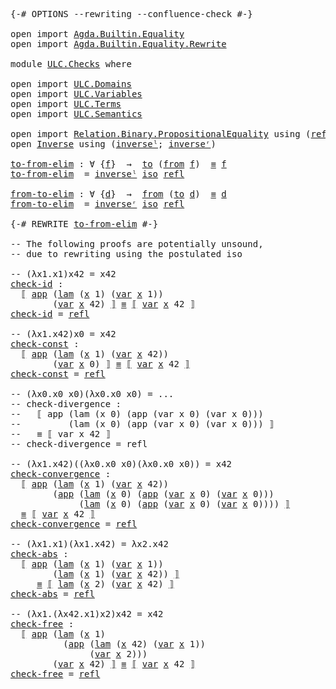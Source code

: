 <pre class="Agda">
<a id="14" class="Symbol">{-#</a> <a id="18" class="Keyword">OPTIONS</a> <a id="26" class="Pragma">--rewriting</a> <a id="38" class="Pragma">--confluence-check</a> <a id="57" class="Symbol">#-}</a>

<a id="62" class="Keyword">open</a> <a id="67" class="Keyword">import</a> <a id="74" href="Agda.Builtin.Equality.html" class="Module">Agda.Builtin.Equality</a>
<a id="96" class="Keyword">open</a> <a id="101" class="Keyword">import</a> <a id="108" href="Agda.Builtin.Equality.Rewrite.html" class="Module">Agda.Builtin.Equality.Rewrite</a>

<a id="139" class="Keyword">module</a> <a id="146" href="ULC.Checks.html" class="Module">ULC.Checks</a> <a id="157" class="Keyword">where</a>

<a id="164" class="Keyword">open</a> <a id="169" class="Keyword">import</a> <a id="176" href="ULC.Domains.html" class="Module">ULC.Domains</a>
<a id="188" class="Keyword">open</a> <a id="193" class="Keyword">import</a> <a id="200" href="ULC.Variables.html" class="Module">ULC.Variables</a>
<a id="214" class="Keyword">open</a> <a id="219" class="Keyword">import</a> <a id="226" href="ULC.Terms.html" class="Module">ULC.Terms</a>
<a id="236" class="Keyword">open</a> <a id="241" class="Keyword">import</a> <a id="248" href="ULC.Semantics.html" class="Module">ULC.Semantics</a>

<a id="263" class="Keyword">open</a> <a id="268" class="Keyword">import</a> <a id="275" href="Relation.Binary.PropositionalEquality.html" class="Module">Relation.Binary.PropositionalEquality</a> <a id="313" class="Keyword">using</a> <a id="319" class="Symbol">(</a><a id="320" href="Agda.Builtin.Equality.html#207" class="InductiveConstructor">refl</a><a id="324" class="Symbol">)</a>
<a id="326" class="Keyword">open</a> <a id="331" href="Function.Bundles.html#7340" class="Module">Inverse</a> <a id="339" class="Keyword">using</a> <a id="345" class="Symbol">(</a><a id="346" href="Function.Bundles.html#7570" class="Function">inverseˡ</a><a id="354" class="Symbol">;</a> <a id="356" href="Function.Bundles.html#7642" class="Function">inverseʳ</a><a id="364" class="Symbol">)</a>

<a id="to-from-elim"></a><a id="367" href="ULC.Checks.html#367" class="MissingDefinition Function">to-from-elim</a> <a id="380" class="Symbol">:</a> <a id="382" class="Symbol">∀</a> <a id="384" class="Symbol">{</a><a id="385" href="ULC.Checks.html#385" class="Bound">f</a><a id="386" class="Symbol">}</a>  <a id="389" class="Symbol">→</a>  <a id="392" href="Function.Bundles.html#7394" class="Field">to</a> <a id="395" class="Symbol">(</a><a id="396" href="Function.Bundles.html#7418" class="Field">from</a> <a id="401" href="ULC.Checks.html#385" class="Bound">f</a><a id="402" class="Symbol">)</a>  <a id="405" href="Agda.Builtin.Equality.html#150" class="Datatype Operator">≡</a> <a id="407" href="ULC.Checks.html#385" class="Bound">f</a>
<a id="409" href="ULC.Checks.html#367" class="MissingDefinition Function">to-from-elim</a>  <a id="423" class="Symbol">=</a> <a id="425" href="Function.Bundles.html#7570" class="Function">inverseˡ</a> <a id="434" href="ULC.Domains.html#183" class="Postulate">iso</a> <a id="438" href="Agda.Builtin.Equality.html#207" class="InductiveConstructor">refl</a>

<a id="from-to-elim"></a><a id="444" href="ULC.Checks.html#444" class="Function">from-to-elim</a> <a id="457" class="Symbol">:</a> <a id="459" class="Symbol">∀</a> <a id="461" class="Symbol">{</a><a id="462" href="ULC.Checks.html#462" class="Bound">d</a><a id="463" class="Symbol">}</a>  <a id="466" class="Symbol">→</a>  <a id="469" href="Function.Bundles.html#7418" class="Field">from</a> <a id="474" class="Symbol">(</a><a id="475" href="Function.Bundles.html#7394" class="Field">to</a> <a id="478" href="ULC.Checks.html#462" class="Bound">d</a><a id="479" class="Symbol">)</a>  <a id="482" href="Agda.Builtin.Equality.html#150" class="Datatype Operator">≡</a> <a id="484" href="ULC.Checks.html#462" class="Bound">d</a>
<a id="486" href="ULC.Checks.html#444" class="Function">from-to-elim</a>  <a id="500" class="Symbol">=</a> <a id="502" href="Function.Bundles.html#7642" class="Function">inverseʳ</a> <a id="511" href="ULC.Domains.html#183" class="Postulate">iso</a> <a id="515" href="Agda.Builtin.Equality.html#207" class="InductiveConstructor">refl</a>

<a id="521" class="Symbol">{-#</a> <a id="525" class="Keyword">REWRITE</a> <a id="533" href="ULC.Checks.html#367" class="Function">to-from-elim</a> <a id="546" class="Symbol">#-}</a>

<a id="551" class="Comment">-- The following proofs are potentially unsound,</a>
<a id="600" class="Comment">-- due to rewriting using the postulated iso</a>

<a id="646" class="Comment">-- (λx1.x1)x42 = x42</a>
<a id="check-id"></a><a id="667" href="ULC.Checks.html#667" class="Function">check-id</a> <a id="676" class="Symbol">:</a>
  <a id="680" href="ULC.Semantics.html#144" class="Function Operator">⟦</a> <a id="682" href="ULC.Terms.html#184" class="InductiveConstructor">app</a> <a id="686" class="Symbol">(</a><a id="687" href="ULC.Terms.html#134" class="InductiveConstructor">lam</a> <a id="691" class="Symbol">(</a><a id="692" href="ULC.Variables.html#141" class="InductiveConstructor">x</a> <a id="694" class="Number">1</a><a id="695" class="Symbol">)</a> <a id="697" class="Symbol">(</a><a id="698" href="ULC.Terms.html#88" class="InductiveConstructor Operator">var</a> <a id="702" href="ULC.Variables.html#141" class="InductiveConstructor">x</a> <a id="704" class="Number">1</a><a id="705" class="Symbol">))</a>
        <a id="716" class="Symbol">(</a><a id="717" href="ULC.Terms.html#88" class="InductiveConstructor Operator">var</a> <a id="721" href="ULC.Variables.html#141" class="InductiveConstructor">x</a> <a id="723" class="Number">42</a><a id="725" class="Symbol">)</a> <a id="727" href="ULC.Semantics.html#144" class="Function Operator">⟧</a> <a id="729" href="Agda.Builtin.Equality.html#150" class="Datatype Operator">≡</a> <a id="731" href="ULC.Semantics.html#144" class="Function Operator">⟦</a> <a id="733" href="ULC.Terms.html#88" class="InductiveConstructor Operator">var</a> <a id="737" href="ULC.Variables.html#141" class="InductiveConstructor">x</a> <a id="739" class="Number">42</a> <a id="742" href="ULC.Semantics.html#144" class="Function Operator">⟧</a>
<a id="744" href="ULC.Checks.html#667" class="Function">check-id</a> <a id="753" class="Symbol">=</a> <a id="755" href="Agda.Builtin.Equality.html#207" class="InductiveConstructor">refl</a>

<a id="761" class="Comment">-- (λx1.x42)x0 = x42</a>
<a id="check-const"></a><a id="782" href="ULC.Checks.html#782" class="Function">check-const</a> <a id="794" class="Symbol">:</a>
  <a id="798" href="ULC.Semantics.html#144" class="Function Operator">⟦</a> <a id="800" href="ULC.Terms.html#184" class="InductiveConstructor">app</a> <a id="804" class="Symbol">(</a><a id="805" href="ULC.Terms.html#134" class="InductiveConstructor">lam</a> <a id="809" class="Symbol">(</a><a id="810" href="ULC.Variables.html#141" class="InductiveConstructor">x</a> <a id="812" class="Number">1</a><a id="813" class="Symbol">)</a> <a id="815" class="Symbol">(</a><a id="816" href="ULC.Terms.html#88" class="InductiveConstructor Operator">var</a> <a id="820" href="ULC.Variables.html#141" class="InductiveConstructor">x</a> <a id="822" class="Number">42</a><a id="824" class="Symbol">))</a>
        <a id="835" class="Symbol">(</a><a id="836" href="ULC.Terms.html#88" class="InductiveConstructor Operator">var</a> <a id="840" href="ULC.Variables.html#141" class="InductiveConstructor">x</a> <a id="842" class="Number">0</a><a id="843" class="Symbol">)</a> <a id="845" href="ULC.Semantics.html#144" class="Function Operator">⟧</a> <a id="847" href="Agda.Builtin.Equality.html#150" class="Datatype Operator">≡</a> <a id="849" href="ULC.Semantics.html#144" class="Function Operator">⟦</a> <a id="851" href="ULC.Terms.html#88" class="InductiveConstructor Operator">var</a> <a id="855" href="ULC.Variables.html#141" class="InductiveConstructor">x</a> <a id="857" class="Number">42</a> <a id="860" href="ULC.Semantics.html#144" class="Function Operator">⟧</a>
<a id="862" href="ULC.Checks.html#782" class="Function">check-const</a> <a id="874" class="Symbol">=</a> <a id="876" href="Agda.Builtin.Equality.html#207" class="InductiveConstructor">refl</a> 

<a id="883" class="Comment">-- (λx0.x0 x0)(λx0.x0 x0) = ...</a>
<a id="915" class="Comment">-- check-divergence :</a>
<a id="937" class="Comment">--   ⟦ app (lam (x 0) (app (var x 0) (var x 0))) </a>
<a id="987" class="Comment">--         (lam (x 0) (app (var x 0) (var x 0))) ⟧</a>
<a id="1038" class="Comment">--   ≡ ⟦ var x 42 ⟧</a>
<a id="1058" class="Comment">-- check-divergence = refl </a>

<a id="1087" class="Comment">-- (λx1.x42)((λx0.x0 x0)(λx0.x0 x0)) = x42</a>
<a id="check-convergence"></a><a id="1130" href="ULC.Checks.html#1130" class="Function">check-convergence</a> <a id="1148" class="Symbol">:</a>
  <a id="1152" href="ULC.Semantics.html#144" class="Function Operator">⟦</a> <a id="1154" href="ULC.Terms.html#184" class="InductiveConstructor">app</a> <a id="1158" class="Symbol">(</a><a id="1159" href="ULC.Terms.html#134" class="InductiveConstructor">lam</a> <a id="1163" class="Symbol">(</a><a id="1164" href="ULC.Variables.html#141" class="InductiveConstructor">x</a> <a id="1166" class="Number">1</a><a id="1167" class="Symbol">)</a> <a id="1169" class="Symbol">(</a><a id="1170" href="ULC.Terms.html#88" class="InductiveConstructor Operator">var</a> <a id="1174" href="ULC.Variables.html#141" class="InductiveConstructor">x</a> <a id="1176" class="Number">42</a><a id="1178" class="Symbol">))</a>
        <a id="1189" class="Symbol">(</a><a id="1190" href="ULC.Terms.html#184" class="InductiveConstructor">app</a> <a id="1194" class="Symbol">(</a><a id="1195" href="ULC.Terms.html#134" class="InductiveConstructor">lam</a> <a id="1199" class="Symbol">(</a><a id="1200" href="ULC.Variables.html#141" class="InductiveConstructor">x</a> <a id="1202" class="Number">0</a><a id="1203" class="Symbol">)</a> <a id="1205" class="Symbol">(</a><a id="1206" href="ULC.Terms.html#184" class="InductiveConstructor">app</a> <a id="1210" class="Symbol">(</a><a id="1211" href="ULC.Terms.html#88" class="InductiveConstructor Operator">var</a> <a id="1215" href="ULC.Variables.html#141" class="InductiveConstructor">x</a> <a id="1217" class="Number">0</a><a id="1218" class="Symbol">)</a> <a id="1220" class="Symbol">(</a><a id="1221" href="ULC.Terms.html#88" class="InductiveConstructor Operator">var</a> <a id="1225" href="ULC.Variables.html#141" class="InductiveConstructor">x</a> <a id="1227" class="Number">0</a><a id="1228" class="Symbol">)))</a> 
             <a id="1246" class="Symbol">(</a><a id="1247" href="ULC.Terms.html#134" class="InductiveConstructor">lam</a> <a id="1251" class="Symbol">(</a><a id="1252" href="ULC.Variables.html#141" class="InductiveConstructor">x</a> <a id="1254" class="Number">0</a><a id="1255" class="Symbol">)</a> <a id="1257" class="Symbol">(</a><a id="1258" href="ULC.Terms.html#184" class="InductiveConstructor">app</a> <a id="1262" class="Symbol">(</a><a id="1263" href="ULC.Terms.html#88" class="InductiveConstructor Operator">var</a> <a id="1267" href="ULC.Variables.html#141" class="InductiveConstructor">x</a> <a id="1269" class="Number">0</a><a id="1270" class="Symbol">)</a> <a id="1272" class="Symbol">(</a><a id="1273" href="ULC.Terms.html#88" class="InductiveConstructor Operator">var</a> <a id="1277" href="ULC.Variables.html#141" class="InductiveConstructor">x</a> <a id="1279" class="Number">0</a><a id="1280" class="Symbol">))))</a> <a id="1285" href="ULC.Semantics.html#144" class="Function Operator">⟧</a>
  <a id="1289" href="Agda.Builtin.Equality.html#150" class="Datatype Operator">≡</a> <a id="1291" href="ULC.Semantics.html#144" class="Function Operator">⟦</a> <a id="1293" href="ULC.Terms.html#88" class="InductiveConstructor Operator">var</a> <a id="1297" href="ULC.Variables.html#141" class="InductiveConstructor">x</a> <a id="1299" class="Number">42</a> <a id="1302" href="ULC.Semantics.html#144" class="Function Operator">⟧</a>
<a id="1304" href="ULC.Checks.html#1130" class="Function">check-convergence</a> <a id="1322" class="Symbol">=</a> <a id="1324" href="Agda.Builtin.Equality.html#207" class="InductiveConstructor">refl</a> 

<a id="1331" class="Comment">-- (λx1.x1)(λx1.x42) = λx2.x42</a>
<a id="check-abs"></a><a id="1362" href="ULC.Checks.html#1362" class="Function">check-abs</a> <a id="1372" class="Symbol">:</a>
  <a id="1376" href="ULC.Semantics.html#144" class="Function Operator">⟦</a> <a id="1378" href="ULC.Terms.html#184" class="InductiveConstructor">app</a> <a id="1382" class="Symbol">(</a><a id="1383" href="ULC.Terms.html#134" class="InductiveConstructor">lam</a> <a id="1387" class="Symbol">(</a><a id="1388" href="ULC.Variables.html#141" class="InductiveConstructor">x</a> <a id="1390" class="Number">1</a><a id="1391" class="Symbol">)</a> <a id="1393" class="Symbol">(</a><a id="1394" href="ULC.Terms.html#88" class="InductiveConstructor Operator">var</a> <a id="1398" href="ULC.Variables.html#141" class="InductiveConstructor">x</a> <a id="1400" class="Number">1</a><a id="1401" class="Symbol">))</a>
        <a id="1412" class="Symbol">(</a><a id="1413" href="ULC.Terms.html#134" class="InductiveConstructor">lam</a> <a id="1417" class="Symbol">(</a><a id="1418" href="ULC.Variables.html#141" class="InductiveConstructor">x</a> <a id="1420" class="Number">1</a><a id="1421" class="Symbol">)</a> <a id="1423" class="Symbol">(</a><a id="1424" href="ULC.Terms.html#88" class="InductiveConstructor Operator">var</a> <a id="1428" href="ULC.Variables.html#141" class="InductiveConstructor">x</a> <a id="1430" class="Number">42</a><a id="1432" class="Symbol">))</a> <a id="1435" href="ULC.Semantics.html#144" class="Function Operator">⟧</a>
     <a id="1442" href="Agda.Builtin.Equality.html#150" class="Datatype Operator">≡</a> <a id="1444" href="ULC.Semantics.html#144" class="Function Operator">⟦</a> <a id="1446" href="ULC.Terms.html#134" class="InductiveConstructor">lam</a> <a id="1450" class="Symbol">(</a><a id="1451" href="ULC.Variables.html#141" class="InductiveConstructor">x</a> <a id="1453" class="Number">2</a><a id="1454" class="Symbol">)</a> <a id="1456" class="Symbol">(</a><a id="1457" href="ULC.Terms.html#88" class="InductiveConstructor Operator">var</a> <a id="1461" href="ULC.Variables.html#141" class="InductiveConstructor">x</a> <a id="1463" class="Number">42</a><a id="1465" class="Symbol">)</a> <a id="1467" href="ULC.Semantics.html#144" class="Function Operator">⟧</a>
<a id="1469" href="ULC.Checks.html#1362" class="Function">check-abs</a> <a id="1479" class="Symbol">=</a> <a id="1481" href="Agda.Builtin.Equality.html#207" class="InductiveConstructor">refl</a>

<a id="1487" class="Comment">-- (λx1.(λx42.x1)x2)x42 = x42</a>
<a id="check-free"></a><a id="1517" href="ULC.Checks.html#1517" class="Function">check-free</a> <a id="1528" class="Symbol">:</a>
  <a id="1532" href="ULC.Semantics.html#144" class="Function Operator">⟦</a> <a id="1534" href="ULC.Terms.html#184" class="InductiveConstructor">app</a> <a id="1538" class="Symbol">(</a><a id="1539" href="ULC.Terms.html#134" class="InductiveConstructor">lam</a> <a id="1543" class="Symbol">(</a><a id="1544" href="ULC.Variables.html#141" class="InductiveConstructor">x</a> <a id="1546" class="Number">1</a><a id="1547" class="Symbol">)</a> 
          <a id="1560" class="Symbol">(</a><a id="1561" href="ULC.Terms.html#184" class="InductiveConstructor">app</a> <a id="1565" class="Symbol">(</a><a id="1566" href="ULC.Terms.html#134" class="InductiveConstructor">lam</a> <a id="1570" class="Symbol">(</a><a id="1571" href="ULC.Variables.html#141" class="InductiveConstructor">x</a> <a id="1573" class="Number">42</a><a id="1575" class="Symbol">)</a> <a id="1577" class="Symbol">(</a><a id="1578" href="ULC.Terms.html#88" class="InductiveConstructor Operator">var</a> <a id="1582" href="ULC.Variables.html#141" class="InductiveConstructor">x</a> <a id="1584" class="Number">1</a><a id="1585" class="Symbol">))</a>
               <a id="1603" class="Symbol">(</a><a id="1604" href="ULC.Terms.html#88" class="InductiveConstructor Operator">var</a> <a id="1608" href="ULC.Variables.html#141" class="InductiveConstructor">x</a> <a id="1610" class="Number">2</a><a id="1611" class="Symbol">)))</a>
        <a id="1623" class="Symbol">(</a><a id="1624" href="ULC.Terms.html#88" class="InductiveConstructor Operator">var</a> <a id="1628" href="ULC.Variables.html#141" class="InductiveConstructor">x</a> <a id="1630" class="Number">42</a><a id="1632" class="Symbol">)</a> <a id="1634" href="ULC.Semantics.html#144" class="Function Operator">⟧</a> <a id="1636" href="Agda.Builtin.Equality.html#150" class="Datatype Operator">≡</a> <a id="1638" href="ULC.Semantics.html#144" class="Function Operator">⟦</a> <a id="1640" href="ULC.Terms.html#88" class="InductiveConstructor Operator">var</a> <a id="1644" href="ULC.Variables.html#141" class="InductiveConstructor">x</a> <a id="1646" class="Number">42</a> <a id="1649" href="ULC.Semantics.html#144" class="Function Operator">⟧</a>
<a id="1651" href="ULC.Checks.html#1517" class="Function">check-free</a> <a id="1662" class="Symbol">=</a> <a id="1664" href="Agda.Builtin.Equality.html#207" class="InductiveConstructor">refl</a>
</pre> 